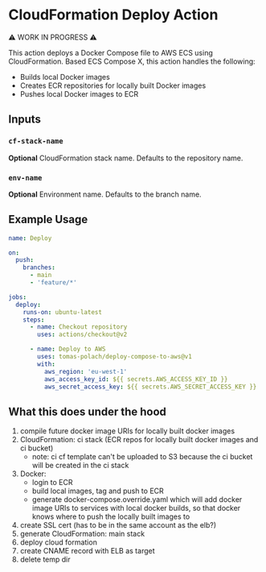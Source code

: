 # CloudFormation Deploy Action

⚠️ WORK IN PROGRESS ⚠️

This action deploys a Docker Compose file to AWS ECS using CloudFormation.
Based ECS Compose X, this action handles the following:
- Builds local Docker images
- Creates ECR repositories for locally built Docker images
- Pushes local Docker images to ECR

## Inputs

### `cf-stack-name`

**Optional** CloudFormation stack name. Defaults to the repository name.

### `env-name`

**Optional** Environment name. Defaults to the branch name.

## Example Usage

```yaml
name: Deploy

on:
  push:
    branches:
      - main
      - 'feature/*'

jobs:
  deploy:
    runs-on: ubuntu-latest
    steps:
      - name: Checkout repository
        uses: actions/checkout@v2

      - name: Deploy to AWS
        uses: tomas-polach/deploy-compose-to-aws@v1
        with:
          aws_region: 'eu-west-1'
          aws_access_key_id: ${{ secrets.AWS_ACCESS_KEY_ID }}
          aws_secret_access_key: ${{ secrets.AWS_SECRET_ACCESS_KEY }}
```

## What this does under the hood

1. compile future docker image URIs for locally built docker images
1. CloudFormation: ci stack (ECR repos for locally built docker images and ci bucket)
     - note: ci cf template can't be uploaded to S3 because the ci bucket will be created in the ci stack
1. Docker:
     - login to ECR
     - build local images, tag and push to ECR
     - generate docker-compose.override.yaml which will add docker image URIs to services with local docker builds, so that docker knows where to push the locally built images to
1. create SSL cert (has to be in the same account as the elb?)
1. generate CloudFormation: main stack
1. deploy cloud formation
1. create CNAME record with ELB as target
1. delete temp dir
